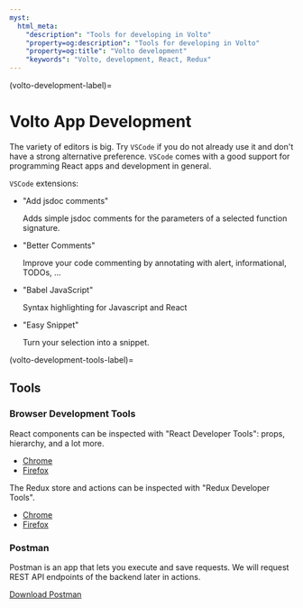 ```yaml
---
myst:
  html_meta:
    "description": "Tools for developing in Volto"
    "property=og:description": "Tools for developing in Volto"
    "property=og:title": "Volto development"
    "keywords": "Volto, development, React, Redux"
---
```


(volto-development-label)=

# Volto App Development

The variety of editors is big.
Try `VSCode` if you do not already use it and don't have a strong alternative preference.
`VSCode` comes with a good support for programming React apps and development in general.

`VSCode` extensions:

- "Add jsdoc comments" 
  
  Adds simple jsdoc comments for the parameters of a selected function signature.
- "Better Comments"
  
  Improve your code commenting by annotating with alert, informational, TODOs, …
- "Babel JavaScript"
  
  Syntax highlighting for Javascript and React
- "Easy Snippet"
  
  Turn your selection into a snippet.


(volto-development-tools-label)=

## Tools

### Browser Development Tools

React components can be inspected with "React Developer Tools": props, hierarchy, and a lot more.

- [Chrome](https://chrome.google.com/webstore/detail/react-developer-tools/fmkadmapgofadopljbjfkapdkoienihi)
- [Firefox](https://addons.mozilla.org/de/firefox/addon/react-devtools/)

The Redux store and actions can be inspected with "Redux Developer Tools".

- [Chrome](https://chrome.google.com/webstore/detail/redux-devtools/lmhkpmbekcpmknklioeibfkpmmfibljd)
- [Firefox](https://addons.mozilla.org/de/firefox/addon/reduxdevtools/)


### Postman

Postman is an app that lets you execute and save requests.
We will request REST API endpoints of the backend later in actions.

[Download Postman](https://www.postman.com/downloads/)

